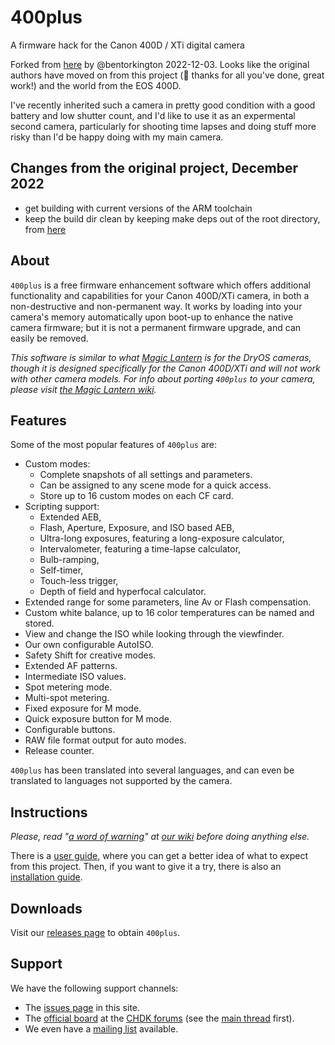 # 400plus

A firmware hack for the Canon 400D / XTi digital camera

Forked from [here](https://github.com/400plus/400plus) by @bentorkington 2022-12-03. Looks like the original authors have moved on from this project (👋 thanks for all you've done, great work!) and the world from the EOS 400D. 

I've recently inherited such a camera in pretty good condition with a good battery and low shutter count, and I'd like to use it as an expermental second camera, particularly for shooting time lapses and doing stuff more risky than I'd be happy doing with my main camera.

## Changes from the original project, December 2022

* get building with current versions of the ARM toolchain
* keep the build dir clean by keeping make deps out of the root directory, from [here](http://make.mad-scientist.net/papers/advanced-auto-dependency-generation/)

## About

`400plus` is a free firmware enhancement software which offers additional functionality and capabilities for your Canon 400D/XTi camera, in both a non-destructive and non-permanent way. It works by loading into your camera's memory automatically upon boot-up to enhance the native camera firmware; but it is not a permanent firmware upgrade, and can easily be removed.

_This software is similar to what [Magic Lantern](http://magiclantern.wikia.com/wiki/Magic_Lantern_Firmware_Wiki) is for the DryOS cameras, though it is designed specifically for the Canon 400D/XTi and will not work with other camera models. For info about porting `400plus` to your camera, please visit [the Magic Lantern wiki](http://magiclantern.wikia.com/wiki/Other_dslr)._

## Features

Some of the most popular features of `400plus` are:
  * Custom modes:
    * Complete snapshots of all settings and parameters.
    * Can be assigned to any scene mode for a quick access.
    * Store up to 16 custom modes on each CF card.
  * Scripting support:
    * Extended AEB,
    * Flash, Aperture, Exposure, and ISO based AEB,
    * Ultra-long exposures, featuring a long-exposure calculator,
    * Intervalometer, featuring a time-lapse calculator,
    * Bulb-ramping,
    * Self-timer,
    * Touch-less trigger,
    * Depth of field and hyperfocal calculator.
  * Extended range for some parameters, line Av or Flash compensation.
  * Custom white balance, up to 16 color temperatures can be named and stored.
  * View and change the ISO while looking through the viewfinder.
  * Our own configurable AutoISO.
  * Safety Shift for creative modes.
  * Extended AF patterns.
  * Intermediate ISO values.
  * Spot metering mode.
  * Multi-spot metering.
  * Fixed exposure for M mode.
  * Quick exposure button for M mode.
  * Configurable buttons.
  * RAW file format output for auto modes. 
  * Release counter.

`400plus` has been translated into several languages, and can even be translated to languages not supported by the camera.

## Instructions

_Please, read "[a word of warning](https://github.com/400plus/400plus/wiki/A-word-of-warning)" at [our wiki](https://github.com/400plus/400plus/wiki) before doing anything else._

There is a [user guide](https://github.com/400plus/400plus/wiki/User-guide), where you can get a better idea of what to expect from this project. Then, if you want to give it a try, there is also an [installation guide](https://github.com/400plus/400plus/wiki/Firmware-Hack-Installation).

## Downloads

Visit our [releases page](https://github.com/400plus/400plus/releases) to obtain `400plus`.

## Support

We have the following support channels:
  * The [issues page](https://github.com/400plus/400plus/issues) in this site.
  * The [official board](http://chdk.setepontos.com/index.php?board=33.0) at the [CHDK forums](http://chdk.setepontos.com/) (see the [main thread](http://chdk.setepontos.com/index.php?topic=3290.0) first).
  * We even have a [mailing list](http://groups.google.com/group/400plus) available.
